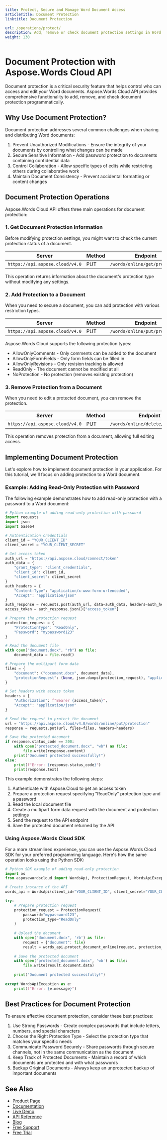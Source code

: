 ```yaml
---
title: Protect, Secure and Manage Word Document Access
articleTitle: Document Protection
linktitle: Document Protection

url: /operations/protect/
description: Add, remove or check document protection settings in Word files programmatically via Cloud REST API. Secure your documents with password protection.
weight: 130
---
```


# Document Protection with Aspose.Words Cloud API

Document protection is a critical security feature that helps control who can access and edit your Word documents. Aspose.Words Cloud API provides comprehensive functionality to add, remove, and check document protection programmatically.

## Why Use Document Protection?

Document protection addresses several common challenges when sharing and distributing Word documents:

1. Prevent Unauthorized Modifications - Ensure the integrity of your documents by controlling what changes can be made
2. Secure Sensitive Information - Add password protection to documents containing confidential data
3. Control Collaboration - Allow specific types of edits while restricting others during collaborative work
4. Maintain Document Consistency - Prevent accidental formatting or content changes

## Document Protection Operations

Aspose.Words Cloud API offers three main operations for document protection:

### 1. Get Document Protection Information

Before modifying protection settings, you might want to check the current protection status of a document.

| Server                         | Method | Endpoint             |
|--------------------------------|--------|----------------------|
| `https://api.aspose.cloud/v4.0`  | PUT    | `/words/online/get/protection` |

This operation returns information about the document's protection type without modifying any settings.

### 2. Add Protection to a Document

When you need to secure a document, you can add protection with various restriction types.

| Server                         | Method | Endpoint             |
|--------------------------------|--------|----------------------|
| `https://api.aspose.cloud/v4.0`  | PUT    | `/words/online/put/protection` |

Aspose.Words Cloud supports the following protection types:

- AllowOnlyComments - Only comments can be added to the document
- AllowOnlyFormFields - Only form fields can be filled in
- AllowOnlyRevisions - Only revision tracking is allowed
- ReadOnly - The document cannot be modified at all
- NoProtection - No protection (removes existing protection)

### 3. Remove Protection from a Document

When you need to edit a protected document, you can remove the protection.

| Server                         | Method | Endpoint             |
|--------------------------------|--------|----------------------|
| `https://api.aspose.cloud/v4.0`  | PUT    | `/words/online/delete/protection` |

This operation removes protection from a document, allowing full editing access.

## Implementing Document Protection

Let's explore how to implement document protection in your application. For this tutorial, we'll focus on adding protection to a Word document.

### Example: Adding Read-Only Protection with Password

The following example demonstrates how to add read-only protection with a password to a Word document:

```python
# Python example of adding read-only protection with password
import requests
import json
import base64

# Authentication credentials
client_id = "YOUR_CLIENT_ID"
client_secret = "YOUR_CLIENT_SECRET"

# Get access token
auth_url = "https://api.aspose.cloud/connect/token"
auth_data = {
    "grant_type": "client_credentials",
    "client_id": client_id,
    "client_secret": client_secret
}
auth_headers = {
    "Content-Type": "application/x-www-form-urlencoded",
    "Accept": "application/json"
}
auth_response = requests.post(auth_url, data=auth_data, headers=auth_headers)
access_token = auth_response.json()["access_token"]

# Prepare the protection request
protection_request = {
    "ProtectionType": "ReadOnly",
    "Password": "mypassword123"
}

# Read the document file
with open("document.docx", "rb") as file:
    document_data = file.read()

# Prepare the multipart form data
files = {
    "document": ("document.docx", document_data),
    "protectionRequest": (None, json.dumps(protection_request), "application/json")
}

# Set headers with access token
headers = {
    "Authorization": f"Bearer {access_token}",
    "Accept": "application/json"
}

# Send the request to protect the document
url = "https://api.aspose.cloud/v4.0/words/online/put/protection"
response = requests.put(url, files=files, headers=headers)

# Save the protected document
if response.status_code == 200:
    with open("protected_document.docx", "wb") as file:
        file.write(response.content)
    print("Document protected successfully!")
else:
    print(f"Error: {response.status_code}")
    print(response.text)
```

This example demonstrates the following steps:

1. Authenticate with Aspose.Cloud to get an access token
2. Prepare a protection request specifying "ReadOnly" protection type and a password
3. Read the local document file
4. Create a multipart form data request with the document and protection settings
5. Send the request to the API endpoint
6. Save the protected document returned by the API

### Using Aspose.Words Cloud SDK

For a more streamlined experience, you can use the Aspose.Words Cloud SDK for your preferred programming language. Here's how the same operation looks using the Python SDK:

```python
# Python SDK example of adding read-only protection
import os
from asposewordscloud import WordsApi, ProtectionRequest, WordsApiException

# Create instance of the API
words_api = WordsApi(client_id="YOUR_CLIENT_ID", client_secret="YOUR_CLIENT_SECRET")

try:
    # Prepare protection request
    protection_request = ProtectionRequest(
        password="mypassword123",
        protection_type="ReadOnly"
    )
    
    # Upload the document
    with open("document.docx", 'rb') as file:
        request = {"document": file}
        result = words_api.protect_document_online(request, protection_request)
    
    # Save the protected document
    with open("protected_document.docx", 'wb') as file:
        file.write(result.document.data)
    
    print("Document protected successfully!")
    
except WordsApiException as e:
    print(f"Error: {e.message}")
```

## Best Practices for Document Protection

To ensure effective document protection, consider these best practices:

1. Use Strong Passwords - Create complex passwords that include letters, numbers, and special characters
2. Choose the Right Protection Type - Select the protection type that matches your specific needs
3. Communicate Password Securely - Share passwords through secure channels, not in the same communication as the document
4. Keep Track of Protected Documents - Maintain a record of which documents are protected and with what passwords
5. Backup Original Documents - Always keep an unprotected backup of important documents

## See Also

- [Product Page](https://products.aspose.cloud/words/)
- [Documentation](https://docs.aspose.cloud/words/)
- [Live Demo](https://products.aspose.app/words/family)
- [API Reference](https://reference.aspose.cloud/words/)
- [Blog](https://blog.aspose.cloud/category/words/)
- [Free Support](https://forum.aspose.cloud/c/words/17)
- [Free Trial](https://dashboard.aspose.cloud/#/apps)
